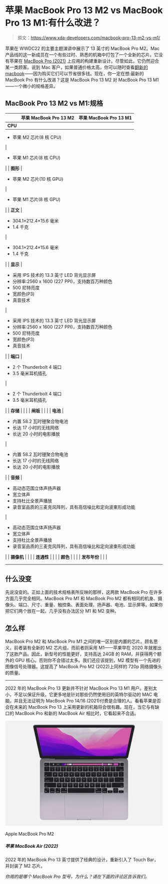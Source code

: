 # 苹果 MacBook Pro 13 M2 vs MacBook Pro 13 M1:有什么改进？

> 原文：<https://www.xda-developers.com/macbook-pro-13-m2-vs-m1/>

苹果在 WWDC22 的主要主题演讲中展示了 13 英寸的 MacBook Pro M2。Mac 产品线的这一新成员在一个有些过时、熟悉的机箱中打包了一个全新的芯片。它没有苹果在 [MacBook Pro (2021)](https://www.xda-developers.com/macbook-pro-2021/) 上应用的构建重新设计。尽管如此，它仍然迎合某一类顾客。说到 Mac 客户，如果普通价格太高，你可以随时查看[翻新的 macbook](https://www.xda-developers.com/best-places-buy-refurb-macbook-pro/)——因为购买它们可以节省很多钱。现在，你一定在想:最新的 MacBook Pro 有什么改进？这是 MacBook Pro 13 M2 对 MacBook Pro 13 M1——一个微小的规格差异。

## MacBook Pro 13 M2 vs M1:规格

|  | 苹果 MacBook Pro 13 M2 | 苹果 MacBook Pro 13 M1 |
| --- | --- | --- |
| **CPU** | 

*   苹果 M2 芯片(8 核 CPU)

 | 

*   苹果 M1 芯片(8 核 CPU)

 |
| **图形** | 

*   苹果 M2 芯片(10 核 GPU)

 | 

*   苹果 M1 芯片(8 核 GPU)

 |
| **正文** | 

*   304.1×212.4×15.6 毫米
*   1.4 千克

 | 

*   304.1×212.4×15.6 毫米
*   1.4 千克

 |
| **显示** | 

*   采用 IPS 技术的 13.3 英寸 LED 背光显示屏
*   分辨率:2560 x 1600 (227 PPI)，支持数百万种颜色
*   500 尼特亮度
*   宽颜色(P3)
*   真音技术

 | 

*   采用 IPS 技术的 13.3 英寸 LED 背光显示屏
*   分辨率:2560 x 1600 (227 PPI)，支持数百万种颜色
*   500 尼特亮度
*   宽颜色(P3)
*   真音技术

 |
| **端口** | 

*   2 个 Thunderbolt 4 端口
*   3.5 毫米耳机插孔

 | 

*   2 个 Thunderbolt 4 端口
*   3.5 毫米耳机插孔

 |
| **存储** |  |  |
| **闸板** |  |  |
| **电池** | 

*   内置 58.2 瓦时锂聚合物电池
*   长达 17 小时的无线网络
*   长达 20 小时的电影播放

 | 

*   内置 58.2 瓦时锂聚合物电池
*   长达 17 小时的无线网络
*   长达 20 小时的电影播放

 |
| **音频** | 

*   高动态范围立体声扬声器
*   宽立体声
*   支持杜比全景声播放
*   录音室品质的三麦克风阵列，具有高信噪比和定向波束形成功能

 | 

*   高动态范围立体声扬声器
*   宽立体声
*   支持杜比全景声播放
*   录音室品质的三麦克风阵列，具有高信噪比和定向波束形成功能

 |
| **摄像机** |  |  |
| **连通性** |  |  |
| **颜色** |  |  |
| **发布年份** |  |  |

* * *

## 什么没变

先说没变的。正如上面的技术规格表所反映的那样，这两款 MacBook Pro 在许多方面几乎完全相同。MacBook Pro M1 和 MacBook Pro M2 都有相同的机身、摄像头、端口、尺寸、重量、触控条、表面处理、扬声器、电池、显示屏等。如果你把它们两个放在一起，几乎没有办法区分 M1 和 M2 变种。

## 怎么样

MacBook Pro M2 和 MacBook Pro M1 之间的唯一区别是内置的芯片。顾名思义，前者装有全新的 M2 芯片组，而前者则采用 M1——苹果早在 2020 年就推出了这款产品。因此，新型号的性能更好，支持高达 24GB 的 RAM，并获得两个额外的 GPU 核心。否则你不会错过太多。我们还应该提到，M2 模型有一个先进的图像信号处理器。这提高了 MacBook Pro M2 (2022)上同样的 720p 网络摄像头的质量。

* * *

2022 年的 MacBook Pro 13 更新并不针对 MacBook Pro 13 M1 用户。差别太小，不足以保证升级。它更多地是针对那些仍然使用旧的英特尔驱动的 MAC 电脑，并且无法证明为 MacBook Pro 14/16 (2021)付费是合理的人。看看苹果是否会在未来的 MacBook Pro 13 上采用更新的机箱将会很有趣。现在，当它与有缺口的 MacBook Pro 和新的 MacBook Air 相比时，它看起来不合适。

 <picture>![The Apple MacBook Pro M2 comes with a Touch Bar and is suitable for students working on audio and video editing.](img/9e5995446e68dcc2f358d0a922f47084.png)</picture> 

Apple MacBook Pro M2

##### 苹果 MacBook Air (2022)

2022 年的 MacBook Pro 13 英寸提供了经典的设计，重新引入了 Touch Bar，并封装了 M2 芯片。

*你用的是哪个 MacBook Pro 型号，为什么？请在下面的评论区告诉我们。*